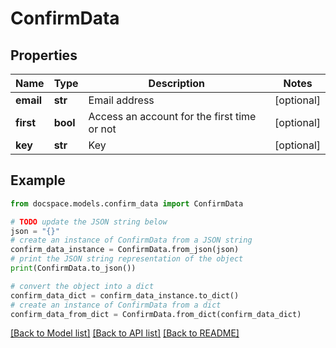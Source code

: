 # ConfirmData


## Properties

Name | Type | Description | Notes
------------ | ------------- | ------------- | -------------
**email** | **str** | Email address | [optional] 
**first** | **bool** | Access an account for the first time or not | [optional] 
**key** | **str** | Key | [optional] 

## Example

```python
from docspace.models.confirm_data import ConfirmData

# TODO update the JSON string below
json = "{}"
# create an instance of ConfirmData from a JSON string
confirm_data_instance = ConfirmData.from_json(json)
# print the JSON string representation of the object
print(ConfirmData.to_json())

# convert the object into a dict
confirm_data_dict = confirm_data_instance.to_dict()
# create an instance of ConfirmData from a dict
confirm_data_from_dict = ConfirmData.from_dict(confirm_data_dict)
```
[[Back to Model list]](../README.md#documentation-for-models) [[Back to API list]](../README.md#documentation-for-api-endpoints) [[Back to README]](../README.md)


